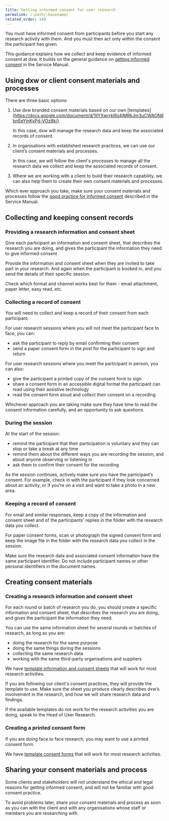 ```yaml
---
title: Getting informed consent for user research
permalink: /:path/:basename/
related_order: 140
---
```

You must have informed consent from participants before you start any research activity with them. And you must then act only within the consent the participant has given.

This guidance explains how we collect and keep evidence of informed consent at dxw. It builds on the general guidance on
[getting informed consent](https://www.gov.uk/service-manual/user-research/getting-users-consent-for-research)
in the Service Manual.

## Using dxw or client consent materials and processes

There are three basic options:

1. Use dxw branded consent materials based on our own [templates]
(https://docs.google.com/document/d/1ilYXwrrkl9s4jMRkJm3uCWAON6bnEeYinKvPd-VOz8k/).

   In this case, dxw will manage the research data and keep the associated records of consent.

2. In organisations with established research practices, we can use our client’s consent materials and processes.

   In this case, we will follow the client's processes to manage all the research data we collect and keep the associated records of consent.

3. Where we are working with a client to build their research capability, we can also help them to create their own consent materials and processes.

Which ever approach you take, make sure your consent materials and processes follow the [good practice for informed consent](https://www.gov.uk/service-manual/user-research/getting-users-consent-for-research#what-informed-consent-is) described in the Service Manual.

## Collecting and keeping consent records

### Providing a research information and consent sheet

Give each participant an information and consent sheet, that describes the research you are doing, and gives the participant the information they need to give informed consent

Provide the information and consent sheet when they are invited to take part in your research. And again when the participant is booked in, and you send the details of their specific session.

Check which format and channel works best for them - email attachment, paper letter, easy read, etc.

### Collecting a record of consent

You will need to collect and keep a record of their consent from each participant.

For user research sessions where you will not meet the participant face to face, you can:

* ask the participant to reply by email confirming their consent
* send a paper consent form in the post for the participant to sign and return

For user research sessions where you meet the participant in person, you can also:

* give the participant a printed copy of the consent form to sign
* share a consent form in an accessible digital format the participant can read using their assistive technology
* read the consent form aloud and collect their consent on a recording

Whichever approach you are taking make sure they have time to read the consent information carefully, and an opportunity to ask questions.

### During the session

At the start of the session:

* remind the participant that their participation is voluntary and they can stop or take a break at any time
* remind them about the different ways you are recording the session, and about anyone observing or listening in
* ask them to confirm their consent for the recording

As the session continues, actively make sure you have the participant’s consent. For example, check in with the participant if they look concerned about an activity, or if you’re on a visit and want to take a photo in a new area.

### Keeping a record of consent

For email and similar responses, keep a copy of the information and consent sheet and of the participants' replies in the folder with the research data you collect.

For paper consent forms, scan or photograph the signed consent form and keep the image file in the folder with the research data you collect in the session.

Make sure the research data and associated consent information have the same participant identifier. Do not include participant names or other personal identifiers in the document names.

## Creating consent materials

### Creating a research information and consent sheet

For each round or batch of research you do, you should create a specific information and consent sheet, that describes the research you are doing, and gives the participant the information they need.

You can use the same information sheet for several rounds or batches of research, as long as you are:

* doing the research for the same purpose
* doing the same things during the sessions
* collecting the same research data
* working with the same third-party organisations and suppliers

We have [template information and consent sheets](https://docs.google.com/document/d/1ilYXwrrkl9s4jMRkJm3uCWAON6bnEeYinKvPd-VOz8k/) that will work for most research activities.

If you are following our client's consent practices, they will provide the template to use. Make sure the sheet you produce  clearly describes dxw’s involvement in the research, and how we will share research data and findings.

If the available templates do not work for the research activities you are doing, speak to the Head of User Research.

### Creating a printed consent form

If you are doing face to face research, you may want to use a printed consent form.

We have [template consent forms](https://docs.google.com/document/d/1ilYXwrrkl9s4jMRkJm3uCWAON6bnEeYinKvPd-VOz8k/) that will work for most research activities.

## Sharing your consent materials and process

Some clients and stakeholders will not understand the ethical and legal reasons for getting informed consent, and will not be familiar with good consent practice.

To avoid problems later, share your consent materials and process as soon as you can with the client and with any organisations whose staff or members you are researching with.

